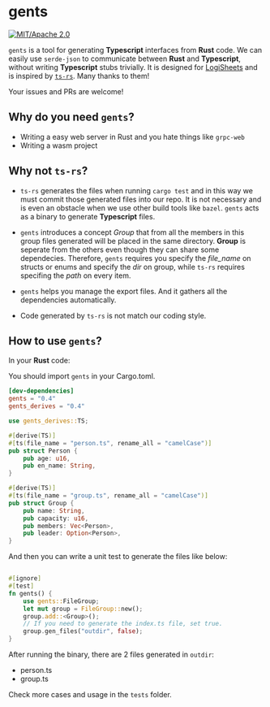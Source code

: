 # gents

[![MIT/Apache 2.0](https://img.shields.io/badge/license-MIT/Mit-blue.svg)](./LICENSE)

`gents` is a tool for generating **Typescript** interfaces from **Rust** code.
We can easily use `serde-json` to communicate between **Rust** and **Typescript**,
without writing **Typescript** stubs trivially.
It is designed for [LogiSheets](https://github.com/proclml/LogiSheets) and
is inspired by [`ts-rs`](https://github.com/Aleph-Alpha/ts-rs). Many thanks to them!

Your issues and PRs are welcome!

## Why do you need `gents`?

- Writing a easy web server in Rust and you hate things like `grpc-web`
- Writing a wasm project

## Why not  `ts-rs`?

- `ts-rs` generates the files when running `cargo test` and in this way we must
commit those generated files into our repo.
It is not necessary and is even an obstacle when we use other build tools like `bazel`.
`gents` acts as a binary to generate **Typescript** files.

- `gents` introduces a concept *Group* that from all the members in
this group files generated will be placed in the same directory. **Group** is seperate from the others even though they can share some
dependecies. Therefore, `gents` requires you specify the *file_name* on structs
or enums and specify the *dir* on group, while `ts-rs` requires specifing the *path* on every item.

- `gents` helps you manage the export files. And it gathers all the dependencies automatically.

- Code generated by `ts-rs` is not match our coding style.

## How to use `gents`?

In your **Rust** code:

You should import `gents` in your Cargo.toml.

```toml
[dev-dependencies]
gents = "0.4"
gents_derives = "0.4"
```

```rust
use gents_derives::TS;

#[derive(TS)]
#[ts(file_name = "person.ts", rename_all = "camelCase")]
pub struct Person {
    pub age: u16,
    pub en_name: String,
}

#[derive(TS)]
#[ts(file_name = "group.ts", rename_all = "camelCase")]
pub struct Group {
    pub name: String,
    pub capacity: u16,
    pub members: Vec<Person>,
    pub leader: Option<Person>,
}
```

And then you can write a unit test to generate the files like below:

```rust

#[ignore]
#[test]
fn gents() {
    use gents::FileGroup;
    let mut group = FileGroup::new();
    group.add::<Group>();
    // If you need to generate the index.ts file, set true.
    group.gen_files("outdir", false);
}
```

After running the binary, there are 2 files generated in `outdir`:

- person.ts
- group.ts

Check more cases and usage in the `tests` folder.
